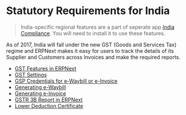 
# Statutory Requirements for India




> 
> India-specific regional features are a part of seperate app [India Compliance](https://github.com/resilient-tech/india-compliance/). You will need to install it to use these features.
> 
> 
> 


As of 2017, India will fall under the new GST (Goods and Services Tax) regime and ERPNext makes it easy for users to track the details of its Supplier and Customers across Invoices and make the required reports.


* [GST Features in ERPNext](/docs/en/regional/india/gst-setup)
* [GST Settings](/docs/en/regional/india/gst_settings)
* [GSP Credentials for e-Waybill or e-Invoice](/docs/en/regional/india/gsp_credentials_for_e_waybill_or_e_invoice)
* [Generating e-Waybill](/docs/en/regional/india/generating_e_waybill)
* [Generating e-Invoice](/docs/en/regional/india/generating_e_invoice)
* [GSTR 3B Report in ERPNext](/docs/en/regional/india/gst-3b-report)
* [Lower Deduction Certificate](/docs/en/regional/india/lower-deduction-certificate)




